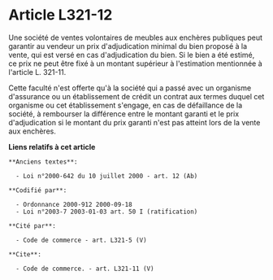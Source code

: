 # Article L321-12

Une société de ventes volontaires de meubles aux enchères publiques peut garantir au vendeur un prix d'adjudication minimal
du bien proposé à la vente, qui est versé en cas d'adjudication du bien. Si le bien a été estimé, ce prix ne peut être fixé à
un montant supérieur à l'estimation mentionnée à l'article L. 321-11.

Cette faculté n'est offerte qu'à la société qui a passé avec un organisme d'assurance ou un établissement de crédit un
contrat aux termes duquel cet organisme ou cet établissement s'engage, en cas de défaillance de la société, à rembourser la
différence entre le montant garanti et le prix d'adjudication si le montant du prix garanti n'est pas atteint lors de la
vente aux enchères.

**Liens relatifs à cet article**

	**Anciens textes**:

	  - Loi n°2000-642 du 10 juillet 2000 - art. 12 (Ab)

	**Codifié par**:

	  - Ordonnance 2000-912 2000-09-18
	  - Loi n°2003-7 2003-01-03 art. 50 I (ratification)

	**Cité par**:

	  - Code de commerce - art. L321-5 (V)

	**Cite**:

	  - Code de commerce. - art. L321-11 (V)
